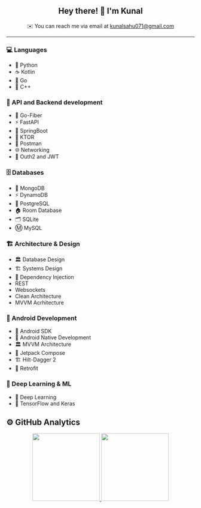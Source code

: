 <h2 align="center">Hey there! 👋 I'm Kunal</h2>

<p align="center">
  ✉️ You can reach me via email at <a href="mailto:kunalsahu071@gmail.com">kunalsahu071@gmail.com</a>
</p>

---  

### 💻 Languages  
- 🐍 Python  
- ☕ Kotlin  
- 🦫 Go  
- 💠 C++    

### 🔧 API and Backend development  
- 🚀 Go-Fiber  
- ⚡ FastAPI
- 🌱 SpringBoot
- 🌈 KTOR 
- 📮 Postman  
- 🌐 Networking
- 🔐 Outh2 and JWT

### 🗄️ Databases  
- 🍃 MongoDB  
- ⚡ DynamoDB  
- 🐘 PostgreSQL  
- 🏠 Room Database  
- 🗂️ SQLite
- Ⓜ️ MySQL 

### 🏗️ Architecture & Design  
- 🏛️ Database Design  
- 🏗️ Systems Design
- 💉 Dependency Injection
- REST
- Websockets
- Clean Architecture
- MVVM Acrhitecture

### 📱 Android Development  
- 🤖 Android SDK  
- 📲 Android Native Development  
- 🏛️ MVVM Architecture  
- 🎨 Jetpack Compose  
- 🏗️ Hilt-Dagger 2  
- 🔌 Retrofit  

### 🧠 Deep Learning & ML  
- 🧠 Deep Learning  
- 🔬 TensorFlow and Keras  

## ⚙️ GitHub Analytics  

<p align="center">
  <a href="https://github.com/vky342">
    <img height="180em" src="https://github-readme-stats-eight-theta.vercel.app/api?username=vky342&show_icons=true&theme=blueberry&include_all_commits=true&count_private=true"/>
    <img height="180em" src="https://github-readme-stats-eight-theta.vercel.app/api/top-langs/?username=vky342&layout=compact&langs_count=8&theme=blueberry"/>
  </a>
</p>

